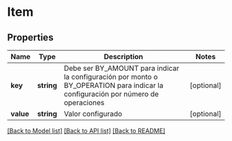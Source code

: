 # Item

## Properties
Name | Type | Description | Notes
------------ | ------------- | ------------- | -------------
**key** | **string** | Debe ser BY_AMOUNT para indicar la configuración por monto o BY_OPERATION para indicar la configuración por número de operaciones | [optional] 
**value** | **string** | Valor configurado | [optional] 

[[Back to Model list]](../../README.md#documentation-for-models) [[Back to API list]](../../README.md#documentation-for-api-endpoints) [[Back to README]](../../README.md)

